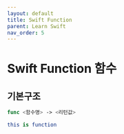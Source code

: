 ```yaml
---
layout: default
title: Swift Function
parent: Learn Swift
nav_order: 5
---
```


# Swift Function 함수

## 기본구조
```swift
func <함수명> -> <리턴값>

this is function